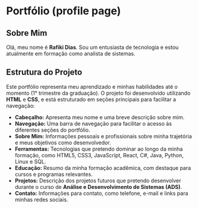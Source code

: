 <h1>Portfólio (profile page)</h1>

<h2>Sobre Mim</h2>
<p>Olá, meu nome é <strong>Rafiki Dias</strong>. Sou um entusiasta de tecnologia e estou atualmente em formação como analista de sistemas.</p>

<h2>Estrutura do Projeto</h2>
<p>Este portfólio representa meu aprendizado e minhas habilidades até o momento (1° trimestre da graduação). O projeto foi desenvolvido utilizando <strong>HTML</strong> e <strong>CSS</strong>, e está estruturado em seções principais para facilitar a navegação:</p>

<ul>
  <li><strong>Cabeçalho:</strong> Apresenta meu nome e uma breve descrição sobre mim.</li>
  <li><strong>Navegação:</strong> Uma barra de navegação para facilitar o acesso às diferentes seções do portfólio.</li>
  <li><strong>Sobre Mim:</strong> Informações pessoais e profissionais sobre minha trajetória e meus objetivos como desenvolvedor.</li>
  <li><strong>Ferramentas:</strong> Tecnologias que pretendo dominar ao longo da minha formação, como HTML5, CSS3, JavaScript, React, C#, Java, Python, Linux e SQL.</li>
  <li><strong>Educação:</strong> Resumo da minha formação acadêmica, com destaque para cursos e programas relevantes.</li>
  <li><strong>Projetos:</strong> Descrição dos projetos futuros que pretendo desenvolver durante o curso de <strong>Análise e Desenvolvimento de Sistemas (ADS)</strong>.</li>
  <li><strong>Contato:</strong> Informações para contato, como telefone, e-mail e links para minhas redes sociais.</li>
</ul>
